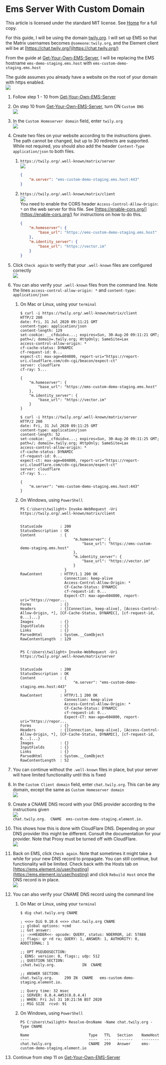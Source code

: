 # Ems Server With Custom Domain

This article is licensed under the standard MIT license. See [Home](index.md) for a full copy.

For this guide, I will be using the domain [twily.org](https://twily.org/). I will set up EMS so that the Matrix usernames becomes `@someone:twily.org`, and the Element client will be at [https://chat.twily.org/](https://chat.twily.org/)

From the guide at [Get-Your-Own-EMS-Server](Get-Your-Own-EMS-Server.md), I will be replacing the EMS hostname `ems-demo-staging.ems.host` with `ems-custom-demo-staging.ems.host`

The guide assumes you already have a website on the root of your domain with https enabled.  
![](images/Screen%20Shot%202020-07-31%20at%209.06.17%20AM.png)

1. Follow step 1 - 10 from [Get-Your-Own-EMS-Server](Get-Your-Own-EMS-Server.md)

1. On step 10 from [Get-Your-Own-EMS-Server](Get-Your-Own-EMS-Server.md), turn ON `Custom DNS`  
![](images/Screen%20Shot%202020-07-31%20at%209.07.59%20AM.png)

1. In the `Custom Homeserver domain` field, enter `twily.org`  
![](images/Screen%20Shot%202020-07-31%20at%209.08.47%20AM.png)

1. Create two files on your website according to the instructions given.  
The path cannot be changed, but up to 30 redirects are supported.  
While not required, you should also add the header `Content-Type application/json` to both files.

    1. `https://twily.org/.well-known/matrix/server`  
    ![](images/Screen%20Shot%202020-07-31%20at%209.12.39%20AM.png)
        ```json
        {
            "m.server": "ems-custom-demo-staging.ems.host:443"
        }
        ```

    2. `https://twily.org/.well-known/matrix/client`  
    ![](images/Screen%20Shot%202020-07-31%20at%209.19.07%20AM.png)  
    You need to enable the CORS header `Access-Control-Allow-Origin: *` on the web server for this file. See [https://enable-cors.org/](https://enable-cors.org/) for instructions on how to do this.
        ```json
        {
            "m.homeserver": {
                "base_url": "https://ems-custom-demo-staging.ems.host"
            },
            "m.identity_server": {
                "base_url": "https://vector.im"
            }
        }
        ```

1. Click `Check again` to verify that your `.well-known` files are configured correctly  
![](images/Screen%20Shot%202020-07-31%20at%209.22.19%20AM.png)

1. You can also verify your `.well-known` files from the command line. Note the lines `access-control-allow-origin: *` and `content-type: application/json`

    1. On Mac or Linux, using your `terminal`  
        ```
        $ curl -i https://twily.org/.well-known/matrix/client
        HTTP/2 200 
        date: Fri, 31 Jul 2020 09:11:21 GMT
        content-type: application/json
        content-length: 129
        set-cookie: __cfduid=x...; expires=Sun, 30-Aug-20 09:11:21 GMT; path=/; domain=.twily.org; HttpOnly; SameSite=Lax
        access-control-allow-origin: *
        cf-cache-status: DYNAMIC
        cf-request-id: 0...
        expect-ct: max-age=604800, report-uri="https://report-uri.cloudflare.com/cdn-cgi/beacon/expect-ct"
        server: cloudflare
        cf-ray: 5...

        {
            "m.homeserver": {
                "base_url": "https://ems-custom-demo-staging.ems.host"
            },
            "m.identity_server": {
                "base_url": "https://vector.im"
            }
        }

        $ curl -i https://twily.org/.well-known/matrix/server
        HTTP/2 200 
        date: Fri, 31 Jul 2020 09:11:25 GMT
        content-type: application/json
        content-length: 52
        set-cookie: __cfduid=x...; expires=Sun, 30-Aug-20 09:11:25 GMT; path=/; domain=.twily.org; HttpOnly; SameSite=Lax
        access-control-allow-origin: *
        cf-cache-status: DYNAMIC
        cf-request-id: 0...
        expect-ct: max-age=604800, report-uri="https://report-uri.cloudflare.com/cdn-cgi/beacon/expect-ct"
        server: cloudflare
        cf-ray: 5...

        {
            "m.server": "ems-custom-demo-staging.ems.host:443"
        }   
        ```

    2. On Windows, using `PowerShell`  
        ```
        PS C:\Users\twilight> Invoke-WebRequest -Uri https://twily.org/.well-known/matrix/client


        StatusCode        : 200
        StatusDescription : OK
        Content           : {
                                "m.homeserver": {
                                    "base_url": "https://ems-custom-demo-staging.ems.host"
                                },
                                "m.identity_server": {
                                    "base_url": "https://vector.im"
                                }
                            }
        RawContent        : HTTP/1.1 200 OK
                            Connection: keep-alive
                            Access-Control-Allow-Origin: *
                            CF-Cache-Status: DYNAMIC
                            cf-request-id: 0...
                            Expect-CT: max-age=604800, report-uri="https://repor...
        Forms             : {}
        Headers           : {[Connection, keep-alive], [Access-Control-Allow-Origin, *], [CF-Cache-Status, DYNAMIC], [cf-request-id, 0...]...}
        Images            : {}
        InputFields       : {}
        Links             : {}
        ParsedHtml        : System.__ComObject
        RawContentLength  : 129


        PS C:\Users\twilight> Invoke-WebRequest -Uri https://twily.org/.well-known/matrix/server


        StatusCode        : 200
        StatusDescription : OK
        Content           : {
                                "m.server": "ems-custom-demo-staging.ems.host:443"
                            }
        RawContent        : HTTP/1.1 200 OK
                            Connection: keep-alive
                            Access-Control-Allow-Origin: *
                            CF-Cache-Status: DYNAMIC
                            cf-request-id: 0...
                            Expect-CT: max-age=604800, report-uri="https://repor...
        Forms             : {}
        Headers           : {[Connection, keep-alive], [Access-Control-Allow-Origin, *], [CF-Cache-Status, DYNAMIC], [cf-request-id, 0...]...}
        Images            : {}
        InputFields       : {}
        Links             : {}
        ParsedHtml        : System.__ComObject
        RawContentLength  : 52
        ```

1. You can continue without the `.well-known` files in place, but your server will have limited functionality until this is fixed

1. In the `Custom Client domain` field, enter `chat.twily.org`. This can be any domain, except the same as `Custom Homeserver domain`  
![](images/Screen%20Shot%202020-07-31%20at%209.26.35%20AM.png)

1. Create a CNAME DNS record with your DNS provider according to the instructions given  
![](images/Screen%20Shot%202020-07-31%20at%209.51.37%20AM.png)  
`chat.twily.org.  CNAME  ems-custom-demo-staging.element.io.`

1. This shows how this is done with CloudFlare DNS. Depending on your DNS provider this might be different. Consult the documentation for your provider. Note that Proxy must be turned off with CloudFlare.  
![](images/Screen%20Shot%202020-07-31%20at%209.52.41%20AM.png)

1. Back on EMS, click `Check again`. Note that sometimes it might take a while for your new DNS record to propagate. You can still continue, but functionality will be limited. Check back with the Hosts tab on [https://ems.element.io/user/hosting](https://ems.element.io/user/hosting) and click `Rebuild Host` once the DNS record is in place.  
![](images/Screen%20Shot%202020-07-31%20at%209.56.18%20AM.png)

1. You can also verify your CNAME DNS record using the command line

    1. On Mac or Linux, using your `terminal`  
        ```
        $ dig chat.twily.org CNAME

        ; <<>> DiG 9.10.6 <<>> chat.twily.org CNAME
        ;; global options: +cmd
        ;; Got answer:
        ;; ->>HEADER<<- opcode: QUERY, status: NOERROR, id: 57888
        ;; flags: qr rd ra; QUERY: 1, ANSWER: 1, AUTHORITY: 0, ADDITIONAL: 1

        ;; OPT PSEUDOSECTION:
        ; EDNS: version: 0, flags:; udp: 512
        ;; QUESTION SECTION:
        ;chat.twily.org.			IN	CNAME

        ;; ANSWER SECTION:
        chat.twily.org.		299	IN	CNAME	ems-custom-demo-staging.element.io.

        ;; Query time: 32 msec
        ;; SERVER: 8.8.4.4#53(8.8.4.4)
        ;; WHEN: Fri Jul 31 10:21:56 BST 2020
        ;; MSG SIZE  rcvd: 91
        ```

    2. On Windows, using `PowerShell`  
        ```
        PS C:\Users\twilight> Resolve-DnsName -Name chat.twily.org -Type CNAME

        Name                           Type   TTL   Section    NameHost
        ----                           ----   ---   -------    --------
        chat.twily.org                 CNAME  299   Answer     ems-custom-demo-staging.element.io
        ```

1. Continue from step 11 on [Get-Your-Own-EMS-Server](Get-Your-Own-EMS-Server.md)
